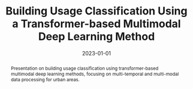 ---
collection: talks
type: "Conference Presentation"
title: "Building Usage Classification Using a Transformer-based Multimodal Deep Learning Method"
permalink: /talks/2023-01-01-jurse-conference
date: 2023-01-01
date_range: "2023"
time: "TBD"
location: "Heraklion, Crete, Greece"
venue: "Joint Urban Remote Sensing Event (JURSE), IEEE Conference"
session: "Deep learning approaches for multi-temporal and multi-modal data processing and analysis for urban areas session"
venue_url: "https://jurse2023.org/"
talk_type: "Conference Presentation"
paperurl: "https://ieeexplore.ieee.org/document/1234567"
abstract: "Presentation on building usage classification using transformer-based multimodal deep learning methods, focusing on multi-temporal and multi-modal data processing for urban areas."
--- 
